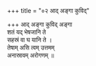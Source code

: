 +++
title = "०२ आद् अङ्गा कुविद्"

+++
आद् अङ्गा कुविद् अङ्गा  
शतं यद् भेषजानि ते  
सहस्रं वा घ यानि ते ।  
तेषाम् असि त्वम् उत्तमम्  
अनास्रावम् अरोगणम् ॥